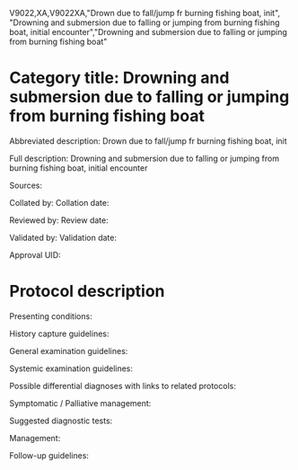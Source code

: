 V9022,XA,V9022XA,"Drown due to fall/jump fr burning fishing boat, init", "Drowning and submersion due to falling or jumping from burning fishing boat, initial encounter","Drowning and submersion due to falling or jumping from burning fishing boat"
# Category title: Drowning and submersion due to falling or jumping from burning fishing boat

Abbreviated description: Drown due to fall/jump fr burning fishing boat, init

Full description: Drowning and submersion due to falling or jumping from burning fishing boat, initial encounter

Sources:

Collated by:
Collation date:

Reviewed by:
Review date:

Validated by:
Validation date:

Approval UID:

# Protocol description

Presenting conditions:

History capture guidelines:

General examination guidelines:

Systemic examination guidelines:

Possible differential diagnoses with links to related protocols:

Symptomatic / Palliative management:

Suggested diagnostic tests:

Management:

Follow-up guidelines:
